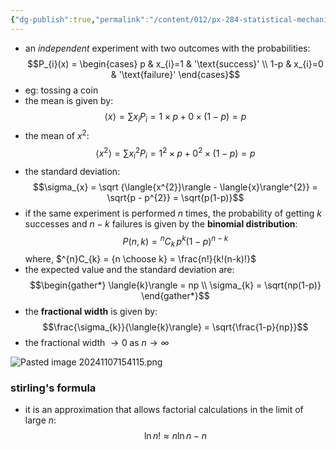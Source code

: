 ```yaml
---
{"dg-publish":true,"permalink":"/content/012/px-284-statistical-mechanics/a-probability/px-284-a3-the-bernoulli-trial/","noteIcon":"1","created":"2024-11-25T10:50:32.000+00:00","updated":"2024-11-26T13:01:17.253+00:00"}
---
```


- an *independent* experiment with two outcomes with the probabilities: 
$$P_{i}(x) = \begin{cases} p & x_{i}=1 & '\text{success}' \\ 1-p & x_{i}=0 & '\text{failure}' \end{cases}$$
- eg: tossing a coin
- the mean is given by: 
$$\langle{x}\rangle = \sum\limits x_{i}P_{i} = 1\times p + 0 \times (1-p) = p$$
 - the mean of $x^{2}:$ 
 $$\langle{x^{2}}\rangle = \sum\limits x_{i}^{2} P_{i} = 1^{2}\times p + 0^{2}\times(1-p)=  p$$
- the standard deviation: 
$$\sigma_{x} = \sqrt {\langle{x^{2}}\rangle - \langle{x}\rangle^{2}} = \sqrt{p - p^{2}} = \sqrt{p(1-p)}$$
- if the same experiment is performed $n$ times, the probability of getting $k$ successes and $n-k$ failures is given by the **binomial distribution**: 
$$P(n,k) =  {}^{n}C_{k} \,p^{k}(1-p)^{n-k}$$
	where, $^{n}C_{k} = {n \choose k} =  \frac{n!}{k!(n-k)!}$ 
- the expected value and the standard deviation are: 
$$\begin{gather*}
	\langle{k}\rangle = np \\
	\sigma_{k} = \sqrt{np(1-p)}
\end{gather*}$$
- the **fractional width** is given by: 
$$\frac{\sigma_{k}}{\langle{k}\rangle} = \sqrt{\frac{1-p}{np}}$$
- the fractional width $\to 0 \;\text{as } n\to\infty$

![Pasted image 20241107154115.png](/img/user/pics/Pasted%20image%2020241107154115.png)
### stirling's formula
- it is an approximation that allows factorial calculations in the limit of large ${} n:$
$$\ln n! \approx n\ln n - n$$
